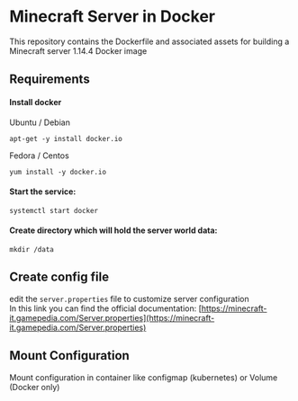 # Minecraft Server in Docker
This repository contains the Dockerfile and associated assets for building a Minecraft server 1.14.4 Docker image

## Requirements
#### Install docker

Ubuntu / Debian

```
apt-get -y install docker.io
```

Fedora / Centos
```
yum install -y docker.io
```

#### Start the service:

```
systemctl start docker
```

#### Create directory which will hold the server world data:

```
mkdir /data
```

## Create config file

edit the `server.properties` file to customize server configuration   
In this link you can find the official documentation: [https://minecraft-it.gamepedia.com/Server.properties](https://minecraft-it.gamepedia.com/Server.properties)

## Mount Configuration

Mount configuration in container like configmap (kubernetes) or Volume (Docker only)
